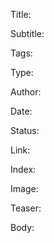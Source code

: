 Title: 

Subtitle: 

Tags: 

Type: 

Author: 

Date: 

Status: 

Link: 

Index: 

Image: 

Teaser: 

Body: 

